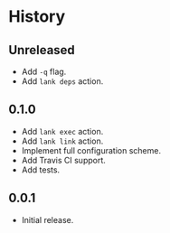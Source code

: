 History
=======

<!--
## Unreleased

* XXX
-->

## Unreleased

* Add `-q` flag.
* Add `lank deps` action.

## 0.1.0

* Add `lank exec` action.
* Add `lank link` action.
* Implement full configuration scheme.
* Add Travis CI support.
* Add tests.

## 0.0.1

* Initial release.

[@ryan-roemer]: https://github.com/ryan-roemer
